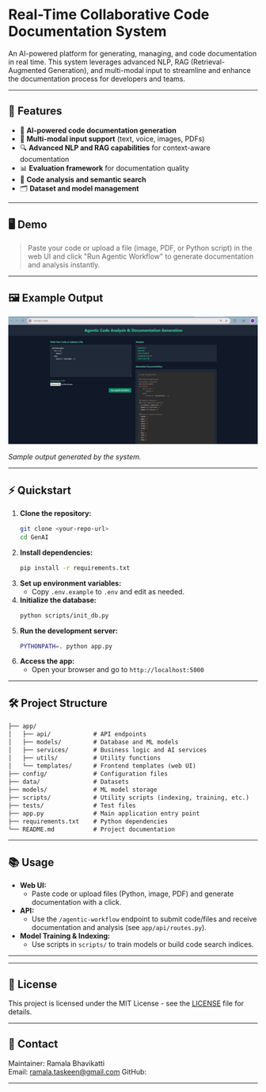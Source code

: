 # Real-Time Collaborative Code Documentation System

An AI-powered platform for generating, managing, and code documentation in real time. This system leverages advanced NLP, RAG (Retrieval-Augmented Generation), and multi-modal input to streamline and enhance the documentation process for developers and teams.

---

## 🚀 Features

- 🤖 **AI-powered code documentation generation**
- 🎤 **Multi-modal input support** (text, voice, images, PDFs)
- 🔍 **Advanced NLP and RAG capabilities** for context-aware documentation
- 📊 **Evaluation framework** for documentation quality
- 🧠 **Code analysis and semantic search**
- 🗂️ **Dataset and model management**

---

## 🖥️ Demo

> Paste your code or upload a file (image, PDF, or Python script) in the web UI and click "Run Agentic Workflow" to generate documentation and analysis instantly.

---

## 🖼️ Example Output

![Example Output](Output.jpeg)

*Sample output generated by the system.*

---

## ⚡ Quickstart

1. **Clone the repository:**
   ```bash
   git clone <your-repo-url>
   cd GenAI
   ```
2. **Install dependencies:**
   ```bash
   pip install -r requirements.txt
   ```
3. **Set up environment variables:**
   - Copy `.env.example` to `.env` and edit as needed.
4. **Initialize the database:**
   ```bash
   python scripts/init_db.py
   ```
5. **Run the development server:**
   ```bash
   PYTHONPATH=. python app.py
   ```
6. **Access the app:**
   - Open your browser and go to `http://localhost:5000`

---

## 🛠️ Project Structure

```
├── app/
│   ├── api/            # API endpoints
│   ├── models/         # Database and ML models
│   ├── services/       # Business logic and AI services
│   ├── utils/          # Utility functions
│   └── templates/      # Frontend templates (web UI)
├── config/             # Configuration files
├── data/               # Datasets
├── models/             # ML model storage
├── scripts/            # Utility scripts (indexing, training, etc.)
├── tests/              # Test files
├── app.py              # Main application entry point
├── requirements.txt    # Python dependencies
└── README.md           # Project documentation
```

---

## 📚 Usage

- **Web UI:**
  - Paste code or upload files (Python, image, PDF) and generate documentation with a click.
- **API:**
  - Use the `/agentic-workflow` endpoint to submit code/files and receive documentation and analysis (see `app/api/routes.py`).
- **Model Training & Indexing:**
  - Use scripts in `scripts/` to train models or build code search indices.

---
---

## 📄 License

This project is licensed under the MIT License - see the [LICENSE](LICENSE) file for details.

---

## 👤 Contact

Maintainer: Ramala Bhavikatti  
Email: ramala.taskeen@gmail.com 
GitHub: 

---
 
